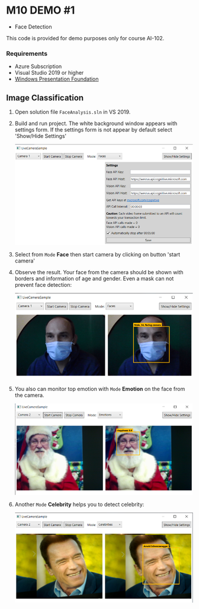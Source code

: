 # M10 DEMO #1

- Face Detection

This code is provided for demo purposes only for course AI-102.

### Requirements
- Azure Subscription
- Visual Studio 2019 or higher
- [Windows Presentation Foundation](https://visualstudio.microsoft.com/vs/features/wpf/)

## Image Classification 

1. Open solution file `FaceAnalysis.sln` in VS 2019.

1. Build and run project. The white background window appears with settings form. If the settings form is not appear by default select 'Show/Hide Settings'

    ![settings](settings.png)

1. Select from `Mode` **Face** then start camera by clicking on button 'start camera'

1. Observe the result. Your face from the camera should be shown with borders and information of age and gender. Even a mask can not prevent face detection:  

   ![mask](mask.png)

1. You also can monitor top emotion with `Mode` **Emotion** on the face from the camera.

   ![emotion](emotion.png)

1. Another `Mode` **Celebrity** helps you to detect celebrity:

    ![arni](arni.png) 
    

